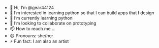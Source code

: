 - 👋 Hi, I’m @gear44124
- 👀 I’m interested in learning python so that I can build apps that I design
- 🌱 I’m currently learning python
- 💞️ I’m looking to collaborate on prototyping
- 📫 How to reach me ...
- 😄 Pronouns: she/her
- ⚡ Fun fact: I am also an artist

<!---
gear44124/gear44124 is a ✨ special ✨ repository because its `README.md` (this file) appears on your GitHub profile.
You can click the Preview link to take a look at your changes.
--->

